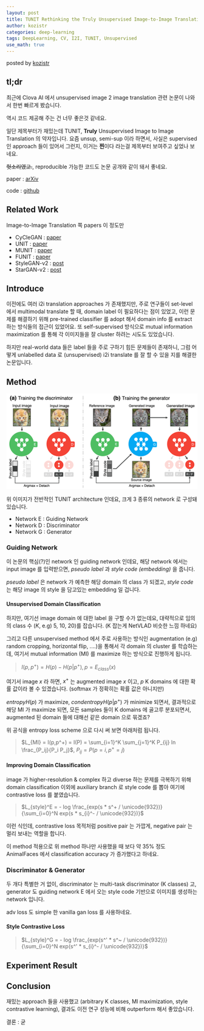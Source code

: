 ```yaml
---
layout: post
title: TUNIT Rethinking the Truly Unsupervised Image-to-Image Translation
author: kozistr
categories: deep-learning
tags: DeepLearning, CV, I2I, TUNIT, Unsupervised
use_math: true
---
```


posted by [kozistr](http://kozistr.tech)

## tl;dr

최근에 Clova AI 에서 unsupervised image 2 image translation 관련 논문이 나와서 한번 빠르게 봤습니다.

역시 코드 제공해 주는 건 너무 좋은것 같네요.

일단 제목부터가 재밌는데 TUNIT, **Truly** Unsupervised Image to Image Translation 의 약자입니다. 
요즘 unsup, semi-sup 이라 하면서, 사실은 supervised 인 approach 들이 있어서 그런지, 이거는 **찐**이다 라는걸 제목부터 보여주고 싶었나 보네요.

~~헛소리였고.~~,  reproducible 가능한 코드도 논문 공개와 같이 돼서 좋네요. 

paper : [arXiv](https://arxiv.org/pdf/2006.06500.pdf)

code : [github](https://github.com/clovaai/tunit)

## Related Work

Image-to-Image Translation 쪽 papers 이 정도만

* CyCleGAN : [paper](https://arxiv.org/pdf/1703.10593.pdf)
* UNIT : [paper](https://arxiv.org/pdf/1703.00848.pdf)
* MUNIT : [paper](https://arxiv.org/pdf/1804.04732.pdf)
* FUNIT : [paper](https://arxiv.org/pdf/1905.01723.pdf)
* StyleGAN-v2 : [post](http://kozistr.tech/deep-learning/2020/02/29/StyleGANv2.html)
* StarGAN-v2 : [post](http://kozistr.tech/deep-learning/2020/02/10/StarGANv2.html)

## Introduce

이전에도 여러 i2i translation approaches 가 존재했지만, 
주로 연구들이 set-level 에서 multimodal translate 할 때, domain label 이 필요하다는 점이 있었고,
이런 문제를 해결하기 위해 pre-trained classifier 를 adopt 해서 domain info 를 extract 하는 방식들의 접근이 있었어요.
또 self-supervised 방식으로 mutual information maximization 를 통해 각 이미지들을 잘 cluster 하려는 시도도 있었습니다.

하지만 real-world data 들은 label 들을 주로 구하기 힘든 문제들이 존재하니, 
그럼 어떻게 unlabelled data 로 (unsupervised) i2i translate 를 잘 할 수 있을 지를 해결한 논문입니다.

## Method

![img](/assets/TUNIT/tunit-architecture.png)

위 이미지가 전반적인 TUNIT architecture 인데요, 크게 3 종류의 network 로 구성돼있습니다.

* Network E : Guiding Network
* Network D : Discriminator
* Network G : Generator

### Guiding Network

이 논문의 핵심(?)인 network 인 guiding network 인데요, 
해당 network 에서는 input image 를 입력받으면, *pseudo label* 과 *style code (embedding)* 을 줍니다.

*pseudo label* 은 network 가 예측한 해당 domain 의 class 가 되겠고, *style code* 는 해당 image 의 style 을 담고있는 embedding 일 겁니다.

#### Unsupervised Domain Classification

하지만, 여기선 image domain 에 대한 label 을 구할 수가 없는데요, 대략적으로 임의의 class 수 ($K$, e.g) 5, 10, 20)를 잡습니다. (K 잡는게 NetVLAD 비슷한 느낌 하네요)

그리고 다른 unsupervised method 에서 주로 사용하는 방식인 augmentation (e.g) random cropping, horizontal flip, ....)을 통해서 각 domain 의 cluster 를 학습하는데, 
여기서 mutual information (MI) 를 maximize 하는 방식으로 진행하게 됩니다.

> $I(p,p^+) = H(p) - H(p|p^+), p = E_{class}(x)$

여기서 image $x$ 라 하면, $x^+$ 는 augmented image $x$ 이고, $p$ K domains 에 대한 확률 값이라 볼 수 있겠습니다. (softmax 가 정확히는 확률 값은 아니지만)

$entropy H(p)$ 가 maximize, $cond entropy H(p|p^+)$ 가 minimize 되면서, 
결과적으로 해당 MI 가 maximize 되면, 모든 samples 들이 K domains 에 골고루 분포되면서,
augmented 된 domain 들에 대해선 같은 domain 으로 묶겠죠?

위 공식을 entropy loss scheme 으로 다시 써 보면 아래처럼 됩니다.

> $L_{MI} = I(p,p^+) = I(P) = \sum_{i=1}^K \sum_{j=1}^K P_{ij} ln \frac_{P_ij}{P_i P_j}$, $P_{ij} = P(p = i, p^+ = j)$

#### Improving Domain Classification

image 가 higher-resolution & complex 하고 diverse 하는 문제를 극복하기 위해 
domain classification 이외에 auxiliary branch 로 style code 를 뽑아 여기에 contrastive loss 를 붙였습니다.

> $L_{style}^E = - log \frac_{exp(s * s^+ / \unicode{932})}{\sum_{i=0}^N exp(s * s_{i}^- / \unicode{932})}$

이런 식인데, contrastive loss 목적처럼 positive pair 는 가깝게, negative pair 는 멀리 보내는 역할을 합니다.

이 method 적용으로 위 method 하나만 사용했을 때 보다 약 35% 정도 AnimalFaces 에서 classification accuracy 가 증가했다고 하네요.

### Discriminator & Generator

두 개다 특별한 거 없이, discriminator 는 multi-task discriminator (K classes) 고, 
generator 도 guiding network E 에서 오는 style code 기반으로 이미지를 생성하는 network 입니다. 

adv loss 도 simple 한 vanilla gan loss 를 사용하네요.

#### Style Contrastive Loss

> $L_{style}^G = - log \frac_{exp(s^' * s^~ / \unicode{932})}{\sum_{i=0}^N exp(s^' * s_{i}^- / \unicode{932})}$


## Experiment Result




## Conclusion

재밌는 approach 들을 사용했고 (arbitrary K classes, MI maximization, style contrastive learning), 
결과도 이전 연구 성능에 비해 outperform 해서 좋았습니다.

결론 : 굳
